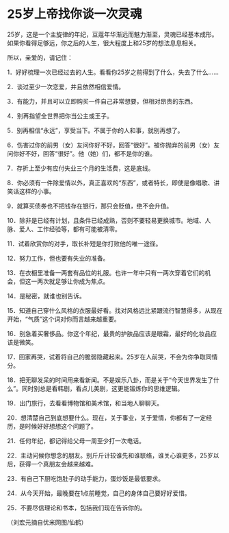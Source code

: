 # 25岁上帝找你谈一次灵魂

25岁，这是一个主旋律的年纪，豆蔻年华渐远而魅力渐至，灵魂已经基本成形。如果你看得足够远，你之后的人生，很大程度上和25岁的想法息息相关。 

所以，亲爱的，请记住： 

1．好好梳理一次已经过去的人生。看看你25岁之前得到了什么，失去了什么…… 

2．谈过至少一次恋爱，并且依然相信爱情。 

3．有能力，并且可以立即购买一件自己非常想要，但相对昂贵的东西。 

4．别再指望全世界把你当公主或王子。 

5．别再相信“永远”，享受当下。不属于你的人和事，就别再想了。 

6．伤害过你的前男（女）友问你好不好，回答“很好”。被你抛弃的前男（女）友问你好不好，回答“很好”。他（她）们，都不是你的谁。 

7．存折上至少有应付失业三个月的生活费，这是底线。 

8．你必须有一件除爱情以外，真正喜欢的“东西”，或者特长，即使是像唱歌、讲笑话这样的小事。 

9．就算买债券也不把钱存在银行，那只会贬值，绝不会升值。 

10．除非是已经有计划，且条件已经成熟，否则不要轻易更换城市。地域、人脉、爱人、工作经验等，都有可能被清零。 

11．试着欣赏你的对手，取长补短是你打败他的唯一途径。 

12．努力工作，但也要有失业的准备。 

13．在衣橱里准备一两套有品位的礼服。也许一年中只有一两次穿着它们的机会，但这一两次就足够让你成为焦点。 

14．是秘密，就谁也别告诉。 

15．知道自己穿什么风格的衣服最好看。找对风格远比紧跟流行智慧得多，从现在开始，“气质”这个词对你而言越来越重要。 

16．别急着买奢侈品。你这个年纪，最贵的护肤品应该是眼霜，最好的化妆品应该是微笑。 

17．回家再哭，试着将自己的脆弱隐藏起来。25岁在人前哭，不会为你争取同情分。 

18．把无聊发呆的时间用来看新闻。不是娱乐八卦，而是关于“今天世界发生了什么”。同时别总是看韩剧，看点儿美剧，这更能锻炼你的思维逻辑。 

19．出门旅行，去看看博物馆和美术馆，和当地人聊聊天。 

20．想清楚自己到底想要什么。现在，关于事业，关于爱情，你都有了一定经历，是时候好好想想这个问题了。 

21．任何年纪，都记得给父母一周至少打一次电话。 

22．主动问候你想念的朋友。别斤斤计较谁先和谁联络，谁关心谁更多，25岁以后，获得一个真朋友会越来越难。 

23．有自己下厨吃饱肚子的动手能力，蛋炒饭是最低要求。 

24．从今天开始，最晚要在1点前睡觉，自己的身体自己要好好爱惜。 

25．不要尽信理论和书本，包括我们现在告诉你的。 

（刘宏元摘自优米网图/仙鹤）